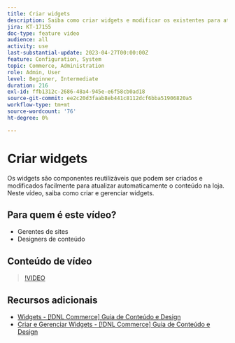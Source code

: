 ```yaml
---
title: Criar widgets
description: Saiba como criar widgets e modificar os existentes para atualizar automaticamente o conteúdo na sua loja.
jira: KT-17155
doc-type: feature video
audience: all
activity: use
last-substantial-update: 2023-04-27T00:00:00Z
feature: Configuration, System
topic: Commerce, Administration
role: Admin, User
level: Beginner, Intermediate
duration: 216
exl-id: ffb1312c-2686-48a4-945e-e6f58cb0ad18
source-git-commit: ee2c20d3faab8eb441c8112dcf6bba51906820a5
workflow-type: tm+mt
source-wordcount: '76'
ht-degree: 0%

---
```


# Criar widgets

Os widgets são componentes reutilizáveis que podem ser criados e modificados facilmente para atualizar automaticamente o conteúdo na loja. Neste vídeo, saiba como criar e gerenciar widgets.

## Para quem é este vídeo?

- Gerentes de sites
- Designers de conteúdo

## Conteúdo de vídeo

>[!VIDEO](https://video.tv.adobe.com/v/343786?quality=12&learn=on)

## Recursos adicionais

- [Widgets - [!DNL Commerce] Guia de Conteúdo e Design](https://experienceleague.adobe.com/docs/commerce-admin/content-design/elements/widgets/widgets.html)
- [Criar e Gerenciar Widgets - [!DNL Commerce] Guia de Conteúdo e Design](https://experienceleague.adobe.com/docs/commerce-admin/content-design/elements/widgets/widget-create.html)
